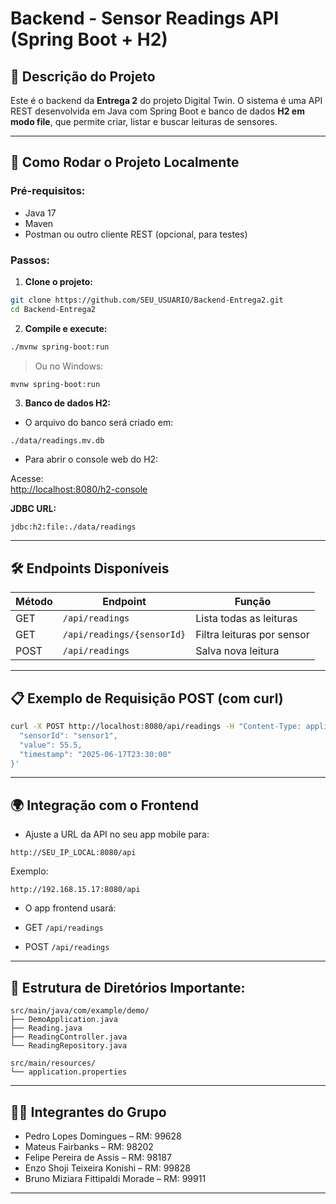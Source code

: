 
# Backend - Sensor Readings API (Spring Boot + H2)

## 📌 Descrição do Projeto

Este é o backend da **Entrega 2** do projeto Digital Twin. O sistema é uma API REST desenvolvida em Java com Spring Boot e banco de dados **H2 em modo file**, que permite criar, listar e buscar leituras de sensores.

---

## 🚀 Como Rodar o Projeto Localmente

### Pré-requisitos:

- Java 17
- Maven
- Postman ou outro cliente REST (opcional, para testes)

### Passos:

1. **Clone o projeto:**

```bash
git clone https://github.com/SEU_USUARIO/Backend-Entrega2.git
cd Backend-Entrega2
```

2. **Compile e execute:**

```bash
./mvnw spring-boot:run
```
> Ou no Windows:
```bash
mvnw spring-boot:run
```

3. **Banco de dados H2:**

- O arquivo do banco será criado em:

```
./data/readings.mv.db
```

- Para abrir o console web do H2:

Acesse:  
[http://localhost:8080/h2-console](http://localhost:8080/h2-console)  

**JDBC URL:**  
```
jdbc:h2:file:./data/readings
```

---

## 🛠️ Endpoints Disponíveis

| Método | Endpoint | Função |
|-------|---------|-----|
| GET | `/api/readings` | Lista todas as leituras |
| GET | `/api/readings/{sensorId}` | Filtra leituras por sensor |
| POST | `/api/readings` | Salva nova leitura |

---

## 📋 Exemplo de Requisição POST (com curl)

```bash
curl -X POST http://localhost:8080/api/readings -H "Content-Type: application/json" -d '{
  "sensorId": "sensor1",
  "value": 55.5,
  "timestamp": "2025-06-17T23:30:00"
}'
```

---

## 🌍 Integração com o Frontend

- Ajuste a URL da API no seu app mobile para:

```
http://SEU_IP_LOCAL:8080/api
```
Exemplo:

```
http://192.168.15.17:8080/api
```

- O app frontend usará:

- GET `/api/readings`  
- POST `/api/readings`  

---

## 📑 Estrutura de Diretórios Importante:

```
src/main/java/com/example/demo/
├── DemoApplication.java
├── Reading.java
├── ReadingController.java
└── ReadingRepository.java

src/main/resources/
└── application.properties
```

---

## 👨‍💻 Integrantes do Grupo

- Pedro Lopes Domingues – RM: 99628  
- Mateus Fairbanks – RM: 98202  
- Felipe Pereira de Assis – RM: 98187  
- Enzo Shoji Teixeira Konishi – RM: 99828  
- Bruno Miziara Fittipaldi Morade – RM: 99911  

---
